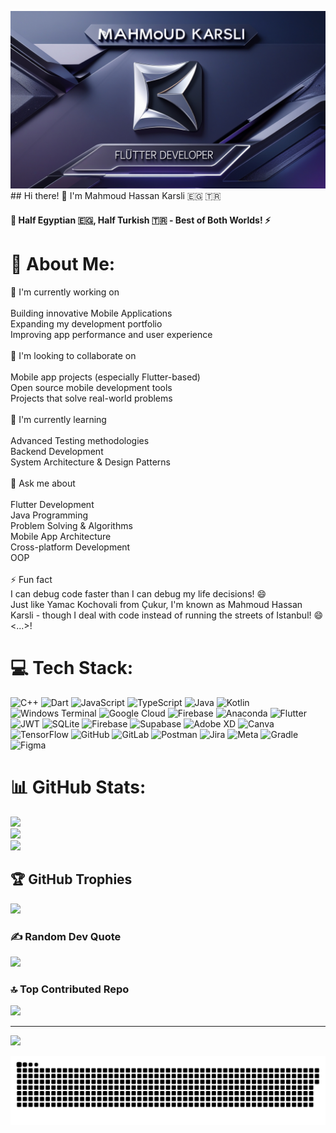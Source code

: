 ![Mahmoud Hassan Karsli's GitHub Banner](./banner.jpg)## Hi there! 👋 I'm Mahmoud Hassan Karsli 🇪🇬 🇹🇷 
#### 🌟 Half Egyptian 🇪🇬, Half Turkish 🇹🇷 - Best of Both Worlds! ⚡
<!--
**mahmoudkarsli1998/MahmoudKarsli1998** is a ✨ _special_ ✨ repository because its `README.md` (this file) appears on your GitHub profile.
-->

# 💫 About Me:
🔭 I'm currently working on<br><br>Building innovative Mobile Applications<br>Expanding my development portfolio<br>Improving app performance and user experience<br><br>👯 I'm looking to collaborate on<br><br>Mobile app projects (especially Flutter-based)<br>Open source mobile development tools<br>Projects that solve real-world problems<br><br>🌱 I'm currently learning<br><br>Advanced Testing methodologies<br>Backend Development<br>System Architecture & Design Patterns<br><br>💬 Ask me about<br><br>Flutter Development<br>Java Programming<br>Problem Solving & Algorithms<br>Mobile App Architecture<br>Cross-platform Development<br>OOP<br><br>⚡ Fun fact<br>I can debug code faster than I can debug my life decisions! 😄<br>Just like Yamac Kochovali from Çukur, I'm known as Mahmoud Hassan Karsli - though I deal with code instead of running the streets of Istanbul! 😄<...>!


# 💻 Tech Stack:
![C++](https://img.shields.io/badge/c++-%2300599C.svg?style=for-the-badge&logo=c%2B%2B&logoColor=white) ![Dart](https://img.shields.io/badge/dart-%230175C2.svg?style=for-the-badge&logo=dart&logoColor=white) ![JavaScript](https://img.shields.io/badge/javascript-%23323330.svg?style=for-the-badge&logo=javascript&logoColor=%23F7DF1E) ![TypeScript](https://img.shields.io/badge/typescript-%233178C6.svg?style=for-the-badge&logo=typescript&logoColor=white)
 ![Java](https://img.shields.io/badge/java-%23ED8B00.svg?style=for-the-badge&logo=openjdk&logoColor=white) ![Kotlin](https://img.shields.io/badge/kotlin-%237F52FF.svg?style=for-the-badge&logo=kotlin&logoColor=white) ![Windows Terminal](https://img.shields.io/badge/Windows%20Terminal-%234D4D4D.svg?style=for-the-badge&logo=windows-terminal&logoColor=white) ![Google Cloud](https://img.shields.io/badge/GoogleCloud-%234285F4.svg?style=for-the-badge&logo=google-cloud&logoColor=white) ![Firebase](https://img.shields.io/badge/firebase-%23039BE5.svg?style=for-the-badge&logo=firebase) ![Anaconda](https://img.shields.io/badge/Anaconda-%2344A833.svg?style=for-the-badge&logo=anaconda&logoColor=white) ![Flutter](https://img.shields.io/badge/Flutter-%2302569B.svg?style=for-the-badge&logo=Flutter&logoColor=white) ![JWT](https://img.shields.io/badge/JWT-black?style=for-the-badge&logo=JSON%20web%20tokens) ![SQLite](https://img.shields.io/badge/sqlite-%2307405e.svg?style=for-the-badge&logo=sqlite&logoColor=white) ![Firebase](https://img.shields.io/badge/firebase-a08021?style=for-the-badge&logo=firebase&logoColor=ffcd34) ![Supabase](https://img.shields.io/badge/Supabase-3ECF8E?style=for-the-badge&logo=supabase&logoColor=white) ![Adobe XD](https://img.shields.io/badge/Adobe%20XD-470137?style=for-the-badge&logo=Adobe%20XD&logoColor=#FF61F6) ![Canva](https://img.shields.io/badge/Canva-%2300C4CC.svg?style=for-the-badge&logo=Canva&logoColor=white) ![TensorFlow](https://img.shields.io/badge/TensorFlow-%23FF6F00.svg?style=for-the-badge&logo=TensorFlow&logoColor=white) ![GitHub](https://img.shields.io/badge/github-%23121011.svg?style=for-the-badge&logo=github&logoColor=white) ![GitLab](https://img.shields.io/badge/gitlab-%23181717.svg?style=for-the-badge&logo=gitlab&logoColor=white) ![Postman](https://img.shields.io/badge/Postman-FF6C37?style=for-the-badge&logo=postman&logoColor=white) ![Jira](https://img.shields.io/badge/jira-%230A0FFF.svg?style=for-the-badge&logo=jira&logoColor=white) ![Meta](https://img.shields.io/badge/Meta-%230467DF.svg?style=for-the-badge&logo=Meta&logoColor=white) ![Gradle](https://img.shields.io/badge/Gradle-02303A.svg?style=for-the-badge&logo=Gradle&logoColor=white) ![Figma](https://img.shields.io/badge/figma-%23F24E1E.svg?style=for-the-badge&logo=figma&logoColor=white)

# 📊 GitHub Stats:
![](https://github-readme-stats.vercel.app/api?username=mahmoudkarsli1998&theme=dark&hide_border=false&include_all_commits=false&count_private=false)<br/>
![](https://github-readme-streak-stats.herokuapp.com/?user=mahmoudkarsli1998&theme=dark&hide_border=false)<br/>
![](https://github-readme-stats.vercel.app/api/top-langs/?username=mahmoudkarsli1998&theme=dark&hide_border=false&include_all_commits=false&count_private=false&layout=compact)

## 🏆 GitHub Trophies
![](https://github-profile-trophy.vercel.app/?username=mahmoudkarsli1998&theme=radical&no-frame=false&no-bg=true&margin-w=4)

### ✍️ Random Dev Quote
![](https://quotes-github-readme.vercel.app/api?type=horizontal&theme=radical)

### 🔝 Top Contributed Repo
![](https://github-contributor-stats.vercel.app/api?username=mahmoudkarsli1998&limit=5&theme=dark&combine_all_yearly_contributions=true)

---
[![](https://visitcount.itsvg.in/api?id=mahmoudkarsli1998&icon=0&color=0)](https://visitcount.itsvg.in)


<!-- Proudly created with GPRM ( https://gprm.itsvg.in ) -->



<picture>
  <source media="(prefers-color-scheme: dark)" srcset="https://raw.githubusercontent.com/mahmoudkarsli1998/MahmoudKarsli1998/output/github-snake-dark.svg" />
  <source media="(prefers-color-scheme: light)" srcset="https://raw.githubusercontent.com/mahmoudkarsli1998/MahmoudKarsli1998/output/github-snake.svg" />
  <img alt="github-snake" src="https://raw.githubusercontent.com/mahmoudkarsli1998/MahmoudKarsli1998/output/github-snake.svg" />
</picture>
